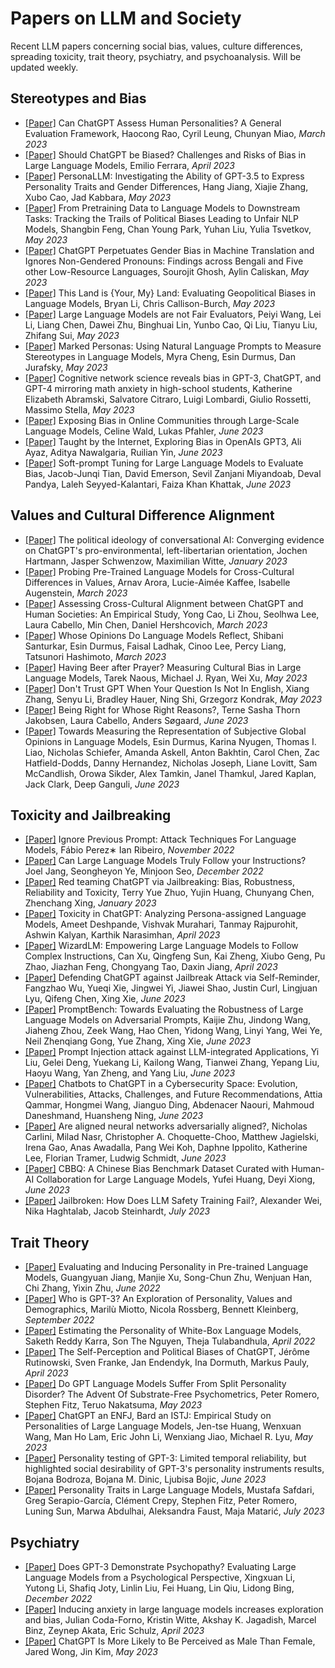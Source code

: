 # Papers on LLM and Society
Recent LLM papers concerning social bias, values, culture differences, spreading toxicity, trait theory, psychiatry, and psychoanalysis. Will be updated weekly.

## Stereotypes and Bias
- <a href="https://arxiv.org/abs/2303.01248">[Paper]</a> Can ChatGPT Assess Human Personalities? A General Evaluation Framework, Haocong Rao, Cyril Leung, Chunyan Miao, *March 2023*
- <a href="https://arxiv.org/abs/2304.03738">[Paper]</a> Should ChatGPT be Biased? Challenges and Risks of Bias in Large Language Models, Emilio Ferrara, *April 2023*
- <a href="https://arxiv.org/abs/2305.02547">[Paper]</a> PersonaLLM: Investigating the Ability of GPT-3.5 to Express Personality Traits and Gender Differences, Hang Jiang, Xiajie Zhang, Xubo Cao, Jad Kabbara, *May 2023*
- <a href="https://arxiv.org/abs/2305.08283">[Paper]</a> From Pretraining Data to Language Models to Downstream Tasks: Tracking the Trails of Political Biases Leading to Unfair NLP Models, Shangbin Feng, Chan Young Park, Yuhan Liu, Yulia Tsvetkov, *May 2023*
- <a href="https://arxiv.org/abs/2305.10510">[Paper]</a> ChatGPT Perpetuates Gender Bias in Machine Translation and Ignores Non-Gendered Pronouns: Findings across Bengali and Five other Low-Resource Languages, Sourojit Ghosh, Aylin Caliskan, *May 2023*
- <a href="https://arxiv.org/abs/2305.14610">[Paper]</a> This Land is {Your, My} Land: Evaluating Geopolitical Biases in Language Models, Bryan Li, Chris Callison-Burch, *May 2023*
- <a href="https://arxiv.org/abs/2305.17926">[Paper]</a> Large Language Models are not Fair Evaluators, Peiyi Wang, Lei Li, Liang Chen, Dawei Zhu, Binghuai Lin, Yunbo Cao, Qi Liu, Tianyu Liu, Zhifang Sui, *May 2023*
- <a href="https://arxiv.org/abs/2305.18189">[Paper]</a> Marked Personas: Using Natural Language Prompts to Measure Stereotypes in Language Models, Myra Cheng, Esin Durmus, Dan Jurafsky, *May 2023*
- <a href="https://psyarxiv.com/27u6z/">[Paper]</a> Cognitive network science reveals bias in GPT-3, ChatGPT, and GPT-4 mirroring math anxiety in high-school students, Katherine Elizabeth Abramski, Salvatore Citraro, Luigi Lombardi, Giulio Rossetti, Massimo Stella, *May 2023*
- <a href="https://arxiv.org/abs/2306.02294">[Paper]</a> Exposing Bias in Online Communities through Large-Scale Language Models, Celine Wald, Lukas Pfahler, *June 2023*
- <a href="https://arxiv.org/abs/2306.02428">[Paper]</a> Taught by the Internet, Exploring Bias in OpenAIs GPT3, Ali Ayaz, Aditya Nawalgaria, Ruilian Yin, *June 2023*
- <a href="https://arxiv.org/abs/2306.04735">[Paper]</a> Soft-prompt Tuning for Large Language Models to Evaluate Bias, Jacob-Junqi Tian, David Emerson, Sevil Zanjani Miyandoab, Deval Pandya, Laleh Seyyed-Kalantari, Faiza Khan Khattak, *June 2023*

## Values and Cultural Difference Alignment
- <a href="https://arxiv.org/abs/2301.01768">[Paper]</a> The political ideology of conversational AI: Converging evidence on ChatGPT's pro-environmental, left-libertarian orientation, Jochen Hartmann, Jasper Schwenzow, Maximilian Witte, *January 2023*
- <a href="https://arxiv.org/abs/2203.13722">[Paper]</a> Probing Pre-Trained Language Models for Cross-Cultural Differences in Values, Arnav Arora, Lucie-Aimée Kaffee, Isabelle Augenstein, *March 2023*
- <a href="https://arxiv.org/abs/2303.17466">[Paper]</a> Assessing Cross-Cultural Alignment between ChatGPT and Human Societies: An Empirical Study, Yong Cao, Li Zhou, Seolhwa Lee, Laura Cabello, Min Chen, Daniel Hershcovich, *March 2023*
- <a href="https://arxiv.org/abs/2303.17548">[Paper]</a> Whose Opinions Do Language Models Reflect, Shibani Santurkar, Esin Durmus, Faisal Ladhak, Cinoo Lee, Percy Liang, Tatsunori Hashimoto, *March 2023*
- <a href="https://arxiv.org/abs/2305.14456">[Paper]</a> Having Beer after Prayer? Measuring Cultural Bias in Large Language Models, Tarek Naous, Michael J. Ryan, Wei Xu, *May 2023*
- <a href="https://arxiv.org/abs/2305.16339">[Paper]</a> Don't Trust GPT When Your Question Is Not In English, Xiang Zhang, Senyu Li, Bradley Hauer, Ning Shi, Grzegorz Kondrak, *May 2023*
- <a href="https://arxiv.org/abs/2306.00639">[Paper]</a> Being Right for Whose Right Reasons?, Terne Sasha Thorn Jakobsen, Laura Cabello, Anders Søgaard, *June 2023*
- <a href="https://arxiv.org/abs/2306.16388">[Paper]</a> Towards Measuring the Representation of Subjective Global Opinions in Language Models, Esin Durmus, Karina Nyugen, Thomas I. Liao, Nicholas Schiefer, Amanda Askell, Anton Bakhtin, Carol Chen, Zac Hatfield-Dodds, Danny Hernandez, Nicholas Joseph, Liane Lovitt, Sam McCandlish, Orowa Sikder, Alex Tamkin, Janel Thamkul, Jared Kaplan, Jack Clark, Deep Ganguli, *June 2023*

## Toxicity and Jailbreaking
- <a href="https://arxiv.org/abs/2211.09527">[Paper]</a> Ignore Previous Prompt: Attack Techniques For Language Models, Fábio Perez∗ Ian Ribeiro, *November 2022*
- <a href="https://openreview.net/forum?id=89qDzjrWHLs">[Paper]</a> Can Large Language Models Truly Follow your Instructions? Joel Jang, Seongheyon Ye, Minjoon Seo, *December 2022*
- <a href="https://arxiv.org/abs/2301.12867">[Paper]</a> Red teaming ChatGPT via Jailbreaking: Bias, Robustness, Reliability and Toxicity, Terry Yue Zhuo, Yujin Huang, Chunyang Chen, Zhenchang Xing, *January 2023*
- <a href="https://arxiv.org/abs/2304.05335">[Paper]</a> Toxicity in ChatGPT: Analyzing Persona-assigned Language Models, Ameet Deshpande, Vishvak Murahari, Tanmay Rajpurohit, Ashwin Kalyan, Karthik Narasimhan, *April 2023*
- <a href="https://arxiv.org/abs/2304.12244">[Paper]</a> WizardLM: Empowering Large Language Models to Follow Complex Instructions, Can Xu, Qingfeng Sun, Kai Zheng, Xiubo Geng, Pu Zhao, Jiazhan Feng, Chongyang Tao, Daxin Jiang, *April 2023*
- <a href="https://www.researchsquare.com/article/rs-2873090/v1">[Paper]</a> Defending ChatGPT against Jailbreak Attack via Self-Reminder, Fangzhao Wu, Yueqi Xie, Jingwei Yi, Jiawei Shao, Justin Curl, Lingjuan Lyu, Qifeng Chen, Xing Xie, *June 2023*
- <a href="https://arxiv.org/abs/2306.04528">[Paper]</a> PromptBench: Towards Evaluating the Robustness of Large Language Models on Adversarial Prompts, Kaijie Zhu, Jindong Wang, Jiaheng Zhou, Zeek Wang, Hao Chen, Yidong Wang, Linyi Yang, Wei Ye, Neil Zhenqiang Gong, Yue Zhang, Xing Xie, *June 2023*
- <a href="https://arxiv.org/abs/2306.05499">[Paper]</a> Prompt Injection attack against LLM-integrated Applications, Yi Liu, Gelei Deng, Yuekang Li, Kailong Wang, Tianwei Zhang, Yepang Liu, Haoyu Wang, Yan Zheng, and Yang Liu, *June 2023*
- <a href="https://arxiv.org/abs/2306.09255">[Paper]</a> Chatbots to ChatGPT in a Cybersecurity Space: Evolution, Vulnerabilities, Attacks, Challenges, and Future Recommendations, Attia Qammar, Hongmei Wang, Jianguo Ding, Abdenacer Naouri, Mahmoud Daneshmand, Huansheng Ning, *June 2023*
- <a href="https://arxiv.org/abs/2306.15447">[Paper]</a> Are aligned neural networks adversarially aligned?, Nicholas Carlini, Milad Nasr, Christopher A. Choquette-Choo, Matthew Jagielski, Irena Gao, Anas Awadalla, Pang Wei Koh, Daphne Ippolito, Katherine Lee, Florian Tramer, Ludwig Schmidt, *June 2023*
- <a href="https://arxiv.org/abs/2306.16244">[Paper]</a> CBBQ: A Chinese Bias Benchmark Dataset Curated with Human-AI Collaboration for Large Language Models, Yufei Huang, Deyi Xiong, *June 2023*
- <a href="https://arxiv.org/abs/2307.02483">[Paper]</a> Jailbroken: How Does LLM Safety Training Fail?, Alexander Wei, Nika Haghtalab, Jacob Steinhardt, *July 2023*

## Trait Theory
- <a href="https://arxiv.org/abs/2206.07550">[Paper]</a> Evaluating and Inducing Personality in Pre-trained Language Models, Guangyuan Jiang, Manjie Xu, Song-Chun Zhu, Wenjuan Han, Chi Zhang, Yixin Zhu, *June 2022*
- <a href="https://arxiv.org/abs/2209.14338">[Paper]</a> Who is GPT-3? An Exploration of Personality, Values and Demographics, Marilù Miotto, Nicola Rossberg, Bennett Kleinberg, *September 2022*
- <a href="https://arxiv.org/abs/2204.12000">[Paper]</a> Estimating the Personality of White-Box Language Models, Saketh Reddy Karra, Son The Nguyen, Theja Tulabandhula, *April 2022*
- <a href="https://arxiv.org/abs/2304.07333">[Paper]</a> The Self-Perception and Political Biases of ChatGPT, Jérôme Rutinowski, Sven Franke, Jan Endendyk, Ina Dormuth, Markus Pauly, *April 2023*
- <a href="https://www.researchsquare.com/article/rs-2717108/v1">[Paper]</a> Do GPT Language Models Suffer From Split Personality Disorder? The Advent Of Substrate-Free Psychometrics, Peter Romero, Stephen Fitz, Teruo Nakatsuma, *May 2023*
- <a href="https://arxiv.org/abs/2305.19926v2">[Paper]</a> ChatGPT an ENFJ, Bard an ISTJ: Empirical Study on Personalities of Large Language Models, Jen-tse Huang, Wenxuan Wang, Man Ho Lam, Eric John Li, Wenxiang Jiao, Michael R. Lyu, *May 2023*
- <a href="https://arxiv.org/abs/2306.04308">[Paper]</a> Personality testing of GPT-3: Limited temporal reliability, but highlighted social desirability of GPT-3's personality instruments results, Bojana Bodroza, Bojana M. Dinic, Ljubisa Bojic, *June 2023*
- <a href="https://arxiv.org/abs/2307.00184">[Paper]</a> Personality Traits in Large Language Models, Mustafa Safdari, Greg Serapio-García, Clément Crepy, Stephen Fitz, Peter Romero, Luning Sun, Marwa Abdulhai, Aleksandra Faust, Maja Matarić, *July 2023*

## Psychiatry
- <a href="https://arxiv.org/abs/2212.10529">[Paper]</a> Does GPT-3 Demonstrate Psychopathy? Evaluating Large Language Models from a Psychological Perspective, Xingxuan Li, Yutong Li, Shafiq Joty, Linlin Liu, Fei Huang, Lin Qiu, Lidong Bing, *December 2022*
- <a href="https://arxiv.org/abs/2304.11111">[Paper]</a> Inducing anxiety in large language models increases exploration and bias, Julian Coda-Forno, Kristin Witte, Akshay K. Jagadish, Marcel Binz, Zeynep Akata, Eric Schulz, *April 2023*
- <a href="https://arxiv.org/abs/2305.12564">[Paper]</a> ChatGPT Is More Likely to Be Perceived as Male Than Female, Jared Wong, Jin Kim, *May 2023*
